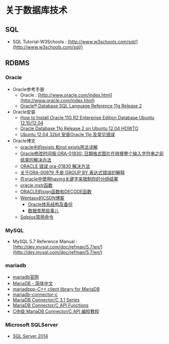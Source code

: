 # 关于数据库技术

## SQL

* SQL Tutorial-W3Schools : [http://www.w3schools.com/sql/](http://www.w3schools.com/sql/)

## RDBMS

### Oracle
* Oracle参考手册
  * Oracle : [http://www.oracle.com/index.html](http://www.oracle.com/index.html)
  * [Oracle® Database SQL Language Reference 11g Release 2](http://docs.oracle.com/cd/E11882_01/server.112/e41084/toc.htm)
* Oracle安装
  * [How to Install Oracle 11G R2 Enterprise Edition Database Ubuntu 12.10/12.04](http://www.techienote.com/tag/oracle-database-11g-r2-on-ubuntu-12-04)
  * [Oracle Database 11g Release 2 on Ubuntu 12.04 HOWTO](http://hswong3i.net/blog/hswong3i/oracle-database-11g-release-2-ubuntu-12-04-howto)
  * [Ubuntu 12.04 32bit 安装Oracle 11g 及常见错误](http://www.linuxidc.com/Linux/2013-05/84398p4.htm)
* Oracle博文
  * [oracle中的exists 和not exists用法详解](http://blog.sina.com.cn/s/blog_601d1ce30100cyrb.html)
  * [Oracle修改时间报:ORA-01830: 日期格式图片在转换整个输入字符串之前结束的解决办法 ](http://www.blogjava.net/397879213/archive/2010/12/29/341925.html)
  * [ORACLE 错误 ora-01830 解决方法](http://www.cnblogs.com/BetterWF/archive/2012/06/20/2556442.html)
  * [关于ORA-00979 不是 GROUP BY 表达式错误的解释](http://blog.163.com/wkyuyang_001/blog/static/10802122820091745135193/)
  * [在oracle中使用having关键字来限制你的分组结果](http://blog.163.com/wkyuyang_001/blog/static/1080212282009174533414/)
  * [oracle instr函数](http://www.cnblogs.com/BetterWF/archive/2012/06/20/2556444.html)
  * [ORACLE的sign函数和DECODE函数](http://www.cnblogs.com/BetterWF/archive/2012/06/12/2545829.html)
  * [Wentasy的CSDN博客](http://blog.csdn.net/justdb/)
    * [Oracle体系结构及备份](http://blog.csdn.net/column/details/wgb-oracle.html) 
    * [数据库那些事儿](http://blog.csdn.net/column/details/wgb-db.html)
  * [Sqlplus常用命令](http://www.2cto.com/database/201305/213224.html)


### MySQL

* MySQL 5.7 Reference Manual : [http://dev.mysql.com/doc/refman/5.7/en/](http://dev.mysql.com/doc/refman/5.7/en/)

### mariadb
* [mariadb官网](https://mariadb.com)
* [MariaDB - 简体中文](https://mariadb.com/kb/zh-cn/mariadb/)
* [mariadbpp-C++ client library for MariaDB](https://github.com/viaduck/mariadbpp)
* [mariadb-connector-c](https://github.com/MariaDB/mariadb-connector-c)
* [MariaDB Connector/C 3.1 Series](https://downloads.mariadb.org/connector-c/)
* [MariaDB Connector/C API Functions](https://mariadb.com/kb/en/library/mariadb-connectorc-api-functions/)
* [C中级 MariaDB Connector/C API 编程教程](http://www.cnblogs.com/life2refuel/p/5862496.html)

### Microsoft SQLServer

* [SQL Server 2014](http://www.microsoft.com/zh-cn/server-cloud/products/sql-server/)
